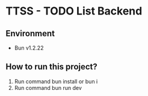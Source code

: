 # TTSS - TODO List Backend
## Environment
- Bun v1.2.22

## How to run this project?
1. Run command bun install or bun i
2. Run command bun run dev